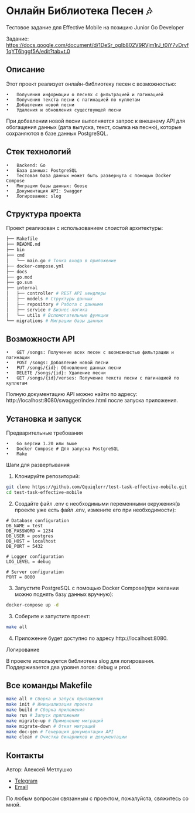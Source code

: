 # Онлайн Библиотека Песен 🎶
Тестовое задание для Effective Mobile на позицию Junior Go Developer

Задание: https://docs.google.com/document/d/1DeSr_ogIb802V9RVjm1rJ_t0iY7vDrvf1qYT6hggf5A/edit?tab=t.0
## Описание

Этот проект реализует онлайн-библиотеку песен с возможностью:

    •	Получения информации о песнях с фильтрацией и пагинацией
    •	Получения текста песни с пагинацией по куплетам
	•	Добавления новой песни
	•	Удаления и обновления существующей песни

При добавлении новой песни выполняется запрос к внешнему API для обогащения данных (дата выпуска, текст, ссылка на песню), которые сохраняются в базе данных PostgreSQL.

## Стек технологий

	•	Backend: Go
	•	База данных: PostgreSQL
	•	Тестовая база данных может быть развернута с помощью Docker Compose
	•	Миграции базы данных: Goose
	•	Документация API: Swagger
	•	Логирование: slog

## Структура проекта

Проект реализован с использованием слоистой архитектуры:
```bash
├── Makefile
├── README.md
├── bin
├── cmd
│   └── main.go # Точка входа в приложение
├── docker-compose.yml
├── docs
├── go.mod
├── go.sum
├── internal
│   ├── controller # REST API хендлеры
│   ├── models # Структуры данных
│   ├── repository # Работа с данными
│   ├── service # Бизнес-логика
│   └── utils # Вспомогательные функции
└── migrations # Миграции базы данных

```

## Возможности API

	•	GET /songs: Получение всех песен с возможностью фильтрации и пагинации
	•	POST /songs: Добавление новой песни
	•	PUT /songs/{id}: Обновление данных песни
	•	DELETE /songs/{id}: Удаление песни
	•	GET /songs/{id}/verses: Получение текста песни с пагинацией по куплетам

Полную документацию API можно найти по адресу: http://localhost:8080/swagger/index.html после запуска приложения.

## Установка и запуск

Предварительные требования

	•	Go версии 1.20 или выше
	•	Docker Compose # Для запуска PostgreSQL
	•	Make

Шаги для развертывания

1.	Клонируйте репозиторий:

```bash
git clone https://github.com/Qquiqlerr/test-task-effective-mobile.git
cd test-task-effective-mobile
```

2.	Создайте файл .env с необходимыми переменными окружения(в проекте уже есть файл .env, измените его при необходимости):

```.env
# Database configuration
DB_NAME = test
DB_PASSWORD = 1234
DB_USER = postgres
DB_HOST = localhost
DB_PORT = 5432

# Logger configuration
LOG_LEVEL = debug

# Server configuration
PORT = 8080
```
3. Запустите PostgreSQL с помощью Docker Compose(при желании можно поднять базу данных вручную):
```bash
docker-compose up -d
```

3.	Соберите и запустите проект:
```bash
make all
```



4.	Приложение будет доступно по адресу http://localhost:8080.



Логирование

В проекте используется библиотека slog для логирования. Поддерживается два уровня логов: debug и prod.

## Все команды Makefile

```bash
make all # Сборка и запуск приложения
make init # Инициализация проекта
make build # Сборка приложения
make run # Запуск приложения
make migrate-up # Применение миграций
make migrate-down # Откат миграций
make doc-gen # Генерация документации API
make clean # Очистка бинарников и документации
```

## Контакты
Автор: Алексей Метлушко
- [Telegram](https://t.me/Qquiqlerr)
- [Email](mailto:leha.metlushko@bk.ru)

По любым вопросам связанным с проектом, пожалуйста, свяжитесь со мной.